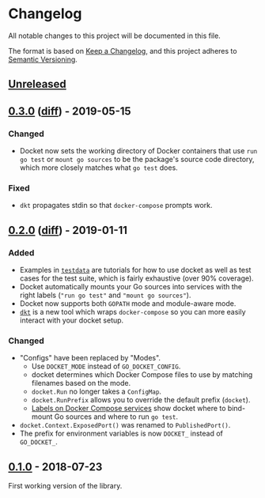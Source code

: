 # Changelog

All notable changes to this project will be documented in this file.

The format is based on [Keep a Changelog](https://keepachangelog.com/en/1.0.0/),
and this project adheres to
[Semantic Versioning](https://semver.org/spec/v2.0.0.html).

## [Unreleased][]

## [0.3.0][] ([diff][0.3.0-diff]) - 2019-05-15

### Changed

- Docket now sets the working directory of Docker containers that use
  `run go test` or `mount go sources` to be the package's source code directory,
  which more closely matches what `go test` does.

### Fixed

- `dkt` propagates stdin so that `docker-compose` prompts work.

## [0.2.0][] ([diff][0.2.0-diff]) - 2019-01-11

### Added

- Examples in [`testdata`](testdata) are tutorials for how to use docket as well
  as test cases for the test suite, which is fairly exhaustive (over 90%
  coverage).
- Docket automatically mounts your Go sources into services with the right
  labels (`"run go test"` and `"mount go sources"`).
- Docket now supports both `GOPATH` mode and module-aware mode.
- [`dkt`](dkt) is a new tool which wraps `docker-compose` so you can more easily
  interact with your docket setup.

### Changed

- "Configs" have been replaced by "Modes".
  - Use `DOCKET_MODE` instead of `GO_DOCKET_CONFIG`.
  - docket determines which Docker Compose files to use by matching filenames
    based on the mode.
  - `docket.Run` no longer takes a `ConfigMap`.
  - `docket.RunPrefix` allows you to override the default prefix (`docket`).
  - [Labels on Docker Compose services](https://docs.docker.com/compose/compose-file/#labels-2)
    show docket where to bind-mount Go sources and where to run `go test`.
- `docket.Context.ExposedPort()` was renamed to `PublishedPort()`.
- The prefix for environment variables is now `DOCKET_` instead of `GO_DOCKET_`.

## [0.1.0][] - 2018-07-23

First working version of the library.

[unreleased]: https://github.com/bloomberg/docket/compare/v0.3.0...HEAD
[0.3.0-diff]: https://github.com/bloomberg/docket/compare/v0.2.0...v0.3.0
[0.2.0-diff]: https://github.com/bloomberg/docket/compare/v0.1.0...v0.2.0
[0.3.0]: https://github.com/bloomberg/docket/releases/tag/v0.3.0
[0.2.0]: https://github.com/bloomberg/docket/releases/tag/v0.2.0
[0.1.0]: https://github.com/bloomberg/docket/releases/tag/v0.1.0
